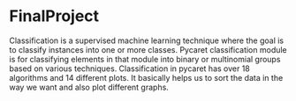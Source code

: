 # FinalProject


Classification is a supervised machine learning technique where the goal is to classify instances into one or more classes. Pycaret classification module is for classifying elements in that module into binary or multinomial groups based on various techniques. Classification in pycaret has over 18 algorithms and 14 different plots. It basically helps us to sort the data in the way we want and also plot different graphs.
